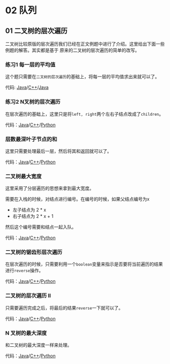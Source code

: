 # 02 队列

## 01 二叉树的层次遍历

二叉树比较原版的层次遍历我们已经在正文例题中进行了介绍。这里给出下面一些例题的解答。其实都是基于
原来的二叉树的层次遍历的简单的改写。

### 练习1 每一层的平均值

这个题只需要在`二叉树的层次遍历`的基础上，将每一层的平均值求出来就可以了。

代码: [Java](https://github.com/lagoueduCol/Algorithm-Dryad/blob/main/02.Queue/637.二叉树的层平均值.java)/[C++](https://github.com/lagoueduCol/Algorithm-Dryad/blob/main/02.Queue/637.二叉树的层平均值.c++)/[Java](https://github.com/lagoueduCol/Algorithm-Dryad/blob/main/02.Queue/637.二叉树的层平均值.py)

### 练习2 N叉树的层次遍历

在层次遍历的基础上，这里只是将`left, right`两个左右子结点改成了`children`。

代码：[Java](https://github.com/lagoueduCol/Algorithm-Dryad/blob/main/02.Queue/429.n-叉树的层序遍历.java)/[C++](https://github.com/lagoueduCol/Algorithm-Dryad/blob/main/02.Queue/429.n-叉树的层序遍历.cpp)/[Python](https://github.com/lagoueduCol/Algorithm-Dryad/blob/main/02.Queue/429.n-叉树的层序遍历.py)

### 层数最深叶子节点的和


这里只需要处理最后一层，然后将其和返回就可以了。

代码：[Java](https://github.com/lagoueduCol/Algorithm-Dryad/blob/main/02.Queue/1302.层数最深叶子节点的和.java)/[C++](https://github.com/lagoueduCol/Algorithm-Dryad/blob/main/02.Queue/1302.层数最深叶子节点的和.cpp)/[Python](https://github.com/lagoueduCol/Algorithm-Dryad/blob/main/02.Queue/1302.层数最深叶子节点的和.py)


### 二叉树最大宽度

这里采用了分层遍历的思想来拿到最大宽度。

需要在入栈的时候，对结点进行编号。在编号的时候，如果父结点编号为x

- 左子结点为 2 * x
- 右子结点为 2 * x + 1

然后这个编号需要和结点一起入队。

代码：[Java](https://github.com/lagoueduCol/Algorithm-Dryad/blob/main/02.Queue/662.二叉树最大宽度.java)/[C++](https://github.com/lagoueduCol/Algorithm-Dryad/blob/main/02.Queue/662.二叉树最大宽度.cpp)/[Python](https://github.com/lagoueduCol/Algorithm-Dryad/blob/main/02.Queue/662.二叉树最大宽度.py)

### 二叉树的锯齿形层次遍历

在层次遍历的时候，只需要利用一个`boolean`变量来指示是否要将当前遍历的结果进行`reverse`操作。

代码：[Java](https://github.com/lagoueduCol/Algorithm-Dryad/blob/main/02.Queue/103.二叉树的锯齿形层序遍历.java)/[C++](https://github.com/lagoueduCol/Algorithm-Dryad/blob/main/02.Queue/103.二叉树的锯齿形层序遍历.cpp)/[Python](https://github.com/lagoueduCol/Algorithm-Dryad/blob/main/02.Queue/103.二叉树的锯齿形层序遍历.py)

### 二叉树的层次遍历 II

只需要遍历完成之后，将最后的结果`reverse`一下就可以了。

代码：[Java](https://github.com/lagoueduCol/Algorithm-Dryad/blob/main/02.Queue/107.二叉树的层序遍历-ii.java)/[C++](https://github.com/lagoueduCol/Algorithm-Dryad/blob/main/02.Queue/107.二叉树的层序遍历-ii.cpp)/[Python](https://github.com/lagoueduCol/Algorithm-Dryad/blob/main/02.Queue/107.二叉树的层序遍历-ii.py)

### N 叉树的最大深度

和二叉树的最大深度一样来处理。

代码：[Java](https://github.com/lagoueduCol/Algorithm-Dryad/blob/main/02.Queue/559.n-叉树的最大深度.java)/[C++](https://github.com/lagoueduCol/Algorithm-Dryad/blob/main/02.Queue/559.n-叉树的最大深度.cpp)/[Python](https://github.com/lagoueduCol/Algorithm-Dryad/blob/main/02.Queue/559.n-叉树的最大深度.py)